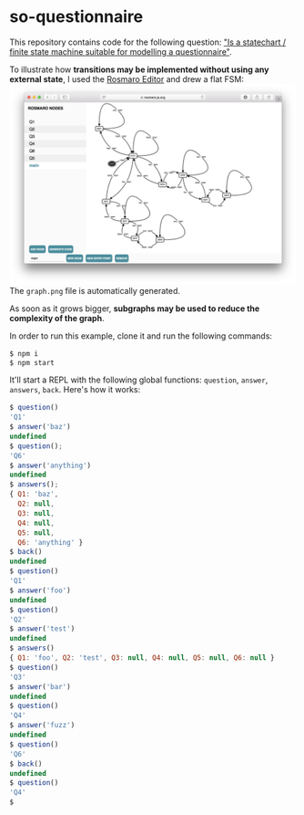 # so-questionnaire

This repository contains code for the following question: ["Is a statechart / finite state machine suitable for modelling a questionnaire"](https://stackoverflow.com/questions/51881085/is-a-statechart-finite-state-machine-suitable-for-modelling-a-questionnaire).

To illustrate how __transitions may be implemented without using any external state__, I used the [Rosmaro Editor](https://rosmaro.js.org/editor/) and drew a flat FSM:
![The Rosmaro Editor](graph.png?raw=true)
The `graph.png` file is automatically generated.

As soon as it grows bigger, __subgraphs may be used to reduce the complexity of the graph__.

In order to run this example, clone it and run the following commands:
```
$ npm i
$ npm start
```
It'll start a REPL with the following global functions: `question`, `answer`, `answers`, `back`. Here's how it works:
```javascript
$ question()
'Q1'
$ answer('baz')
undefined
$ question();
'Q6'
$ answer('anything')
undefined
$ answers();
{ Q1: 'baz',
  Q2: null,
  Q3: null,
  Q4: null,
  Q5: null,
  Q6: 'anything' }
$ back()
undefined
$ question()
'Q1'
$ answer('foo')
undefined
$ question()
'Q2'
$ answer('test')
undefined
$ answers()
{ Q1: 'foo', Q2: 'test', Q3: null, Q4: null, Q5: null, Q6: null }
$ question()
'Q3'
$ answer('bar')
undefined
$ question()
'Q4'
$ answer('fuzz')
undefined
$ question()
'Q6'
$ back()
undefined
$ question()
'Q4'
$ 
```